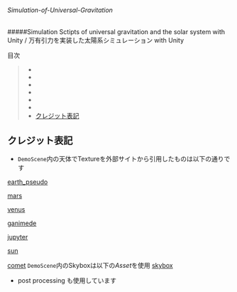 ###### Simulation-of-Universal-Gravitation
#####Simulation Sctipts of universal gravitation and the solar system with Unity / 万有引力を実装した太陽系シミュレーション with Unity


目次
> -
> -
> -
> -
> -
> -
> - [クレジット表記](#credit)


## <h2 id="credit">クレジット表記</h2>
   - `DemoScene`内の天体でTextureを外部サイトから引用したものは以下の通りです

[earth_pseudo](https://www.solarsystemscope.com/textures/)

[mars](https://www.solarsystemscope.com/textures/)

[venus](https://www.solarsystemscope.com/textures/)

[ganimede](http://www.planetaryvisions.com/Texture_map.php?pid=206)

[jupyter](https://www.solarsystemscope.com/textures/)

[sun](https://www.solarsystemscope.com/textures/)

[comet](https://www.solarsystemscope.com/textures/)
`DemoScene`内のSkyboxは以下の*Asset*を使用
[skybox](https://assetstore.unity.com/packages/2d/textures-materials/sky/skybox-series-free-103633)

- post processing も使用しています
